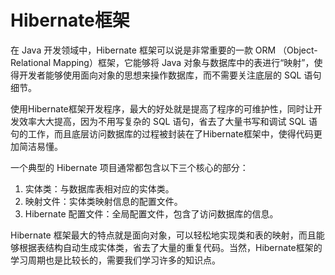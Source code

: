 # Hibernate框架

在 Java 开发领域中，Hibernate 框架可以说是非常重要的一款 ORM （Object-Relational Mapping）框架，它能够将 Java 对象与数据库中的表进行“映射”，使得开发者能够使用面向对象的思想来操作数据库，而不需要关注底层的 SQL 语句细节。

使用Hibernate框架开发程序，最大的好处就是提高了程序的可维护性，同时让开发效率大大提高，因为不用写复杂的 SQL 语句，省去了大量书写和调试 SQL 语句的工作，而且底层访问数据库的过程被封装在了Hibernate框架中，使得代码更加简洁易懂。

一个典型的 Hibernate 项目通常都包含以下三个核心的部分：
1. 实体类：与数据库表相对应的实体类。
2. 映射文件：实体类映射信息的配置文件。
3. Hibernate 配置文件：全局配置文件，包含了访问数据库的信息。

Hibernate 框架最大的特点就是面向对象，可以轻松地实现类和表的映射，而且能够根据表结构自动生成实体类，省去了大量的重复代码。当然，Hibernate框架的学习周期也是比较长的，需要我们学习许多的知识点。